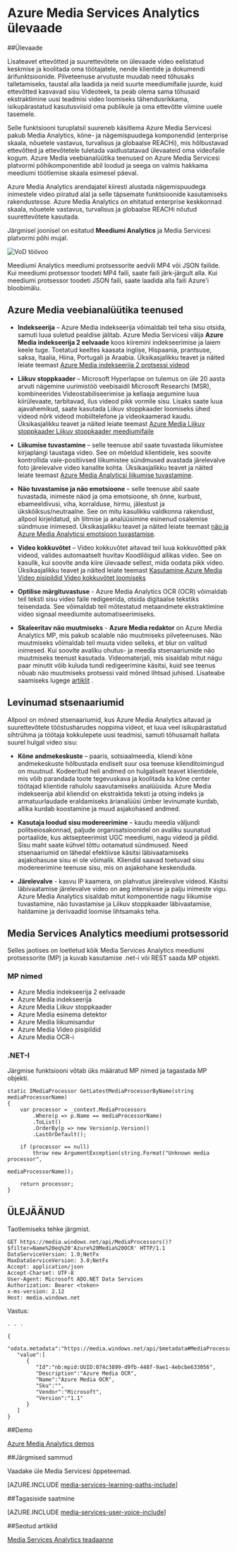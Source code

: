 <properties
    pageTitle="Azure Media Services Analytics ülevaade | Microsoft Azure'i"
    description="Azure Media Servicesi pakub Azure Media Analytics, kõne- ja arvuti nägemine teenusekomplekt enterprise skaala, nõuetele vastavus, Turve ja globaalse REACHi avaliku eelvaade. Azure Media veebianalüütika teenused on Azure Media Servicesi platvormi põhikomponentide abil loodud ja seega on valmis hakkama meediumi töötlemise skaala esimesel päeval. "
    services="media-services"
    documentationCenter=""
    authors="juliako"
    manager="erikre"
    editor=""/>

<tags
    ms.service="media-services"
    ms.workload="media"
    ms.tgt_pltfrm="na"
    ms.devlang="dotnet"
    ms.topic="article"
    ms.date="10/24/2016"   
    ms.author="milanga;juliako;johndeu"/>

# <a name="azure-media-services-analytics-overview"></a>Azure Media Services Analytics ülevaade

##<a name="overview"></a>Ülevaade

Lisateavet ettevõtted ja suurettevõtete on ülevaade video eelistatud keskmise ja koolitada oma töötajatele, nende klientide ja dokumendi ärifunktsioonide. Pilveteenuse arvutuste muudab need tõhusaks talletamiseks, taustal alla laadida ja neid suurte meediumifaile juurde, kuid ettevõtted kasvavad sisu Videoteek, ta peab olema sama tõhusaid ekstraktimine uusi teadmisi video loomiseks tähendusrikkama, isikupärastatud kasutusviisid oma publikule ja oma ettevõtte viimine uuele tasemele.

Selle funktsiooni turuplatsil suureneb käsitlema Azure Media Servicesi pakub Media Analytics, kõne- ja nägemispuudega komponendid (enterprise skaala, nõuetele vastavus, turvalisus ja globaalse REACHi), mis hõlbustavad ettevõtted ja ettevõtetele tuletada vaidlustatavad ülevaateid oma videofaile kogum. Azure Media veebianalüütika teenused on Azure Media Servicesi platvormi põhikomponentide abil loodud ja seega on valmis hakkama meediumi töötlemise skaala esimesel päeval.

Azure Media Analytics arendajatel kiiresti alustada nägemispuudega inimestele video piiratud alal ja selle täpsemate funktsioonide kasutamiseks rakendustesse. Azure Media Analytics on ehitatud enterprise keskkonnad skaala, nõuetele vastavus, turvalisus ja globaalse REACHi nõutud suurettevõtete kasutada.

Järgmisel joonisel on esitatud **Meediumi Analytics** ja Media Servicesi platvormi põhi mujal. 

![VoD töövoo](./media/media-services-video-on-demand-workflow/media-services-video-on-demand.png)

Meediumi Analytics meediumi protsessorite aedvili MP4 või JSON failide. Kui meediumi protsessor toodeti MP4 faili, saate faili järk-järgult alla. Kui meediumi protsessor toodeti JSON faili, saate laadida alla faili Azure'i bloobimälu. 

## <a name="azure-media-analytics-services"></a>Azure Media veebianalüütika teenused

- **Indekseerija** – Azure Media indekseerija võimaldab teil teha sisu otsida, samuti luua suletud pealdise jälitab. Azure Media Servicesi välja **Azure Media indekseerija 2 eelvaade** koos kiiremini indekseerimise ja laiem keele tuge. Toetatud keeltes kaasata inglise, Hispaania, prantsuse, saksa, Itaalia, Hiina, Portugali ja Araabia. Üksikasjalikku teavet ja näited leiate teemast [Azure Media indekseerija 2 protsessi videod](media-services-process-content-with-indexer2.md)
 
- **Liikuv stoppkaader** – Microsoft Hyperlapse on tulemus on üle 20 aasta arvuti nägemine uurimistöö veebisaidil Microsoft Researchi (MSR), kombineerides Videostabiliseerimise ja kellaaja aegumine luua kiirülevaate, tarbitavad, ilus videod pikk vormile sisu. Lisaks saate luua ajavahemikud, saate kasutada Liikuv stoppkaader loomiseks ühed videod nõrk videod mobiiltelefone ja videokaamerad kaudu. Üksikasjalikku teavet ja näited leiate teemast [Azure Media Liikuv stoppkaader Liikuv stoppkaader meediumifaile](media-services-hyperlapse-content.md)
 
- **Liikumise tuvastamine** – selle teenuse abil saate tuvastada liikumistee kirjaplangi taustaga video. See on mõeldud klientidele, kes soovite kontrollida vale-positiivsed liikumistee sündmused avastada järelevalve foto järelevalve video kanalite kohta. Üksikasjalikku teavet ja näited leiate teemast [Azure Media Analyticsi liikumise tuvastamine](media-services-motion-detection.md).
 
- **Näo tuvastamise ja näo emotsioone** – selle teenuse abil saate tuvastada, inimeste näod ja oma emotsioone, sh õnne, kurbust, ebameeldivusi, viha, korralduse, hirmu, jälestust ja ükskõiksus/neutraalne. See on mitu kasulikku valdkonna rakendust, allpool kirjeldatud, sh liitmise ja analüüsimine esinenud osalemise sündmuse inimesed. Üksikasjalikku teavet ja näited leiate teemast [näo ja Azure Media Analyticsi emotsioon tuvastamise](media-services-face-and-emotion-detection.md).
 
- **Video kokkuvõtet** – Video kokkuvõtet aitavad teil luua kokkuvõtted pikk videod, valides automaatselt huvitav Koodilõigud allikas video. See on kasulik, kui soovite anda kiire ülevaade sellest, mida oodata pikk video. Üksikasjalikku teavet ja näited leiate teemast [Kasutamine Azure Media Video pisipildid Video kokkuvõtet loomiseks](media-services-video-summarization.md)

- **Optilise märgituvastuse** - Azure Media Analytics OCR (OCR) võimaldab teil teksti sisu video faile redigeerida, otsida digitaalse tekstiks teisendada. See võimaldab teil mõtestatud metaandmete ekstraktimine video signaal meediumite automatiseerimiseks.
 
- **Skaleeritav näo muutmiseks** - **Azure Media redaktor** on Azure Media Analytics MP, mis pakub scalable näo muutmiseks pilveteenuses. Näo muutmiseks võimaldab teil muuta video selleks, et blur on valitud inimesed. Kui soovite avaliku ohutus- ja meedia stsenaariumide näo muutmiseks teenust kasutada. Videomaterjali, mis sisaldab mitut nägu paar minutit võib kuluda tundi redigeerimine käsitsi, kuid see teenus nõuab näo muutmiseks protsessi vaid mõned lihtsad juhised. Lisateabe saamiseks lugege [artiklit](media-services-face-redaction.md) .

 
## <a name="common-scenarios"></a>Levinumad stsenaariumid

Allpool on mõned stsenaariumid, kus Azure Media Analytics aitavad ja suurettevõtete tööstusharudes noppima videot, et luua veel isikupärastatud sihtrühma ja töötaja kokkulepete uusi teadmisi, samuti tõhusamalt hallata suurel hulgal video sisu:

- **Kõne andmekeskuste** – paaris, sotsiaalmeedia, kliendi kõne andmekeskuste hõlbustada endiselt suur osa teenuse klienditoimingud on muutnud. Kodeeritud heli andmed on hulgaliselt teavet klientidele, mis võib parandada toote tegevuskava ja koolitada ka kõne center töötajad klientide rahulolu saavutamiseks analüüsida. Azure Media indekseerija abil kliendid on ekstraktida teksti ja otsing indeks ja armatuurlaudade eraldamiseks ärianalüüsi ümber levinumate kurdab, allika kurdab koostamine ja muud asjakohased andmed.

- **Kasutaja loodud sisu modereerimine** – kaudu meedia väljundi politseiosakonnad, paljude organisatsioonidel on avaliku suunatud portaalide, kus aktsepteerimist UGC meediumi, nagu videod ja pildid. Sisu maht saate kühvel tõttu ootamatud sündmused. Need stsenaariumid on lähedal efektiivse käsitsi läbivaatamiseks asjakohasuse sisu ei ole võimalik. Kliendid saavad toetuvad sisu modereerimine teenuse sisu, mis on asjakohane keskenduda.

- **Järelevalve** - kasvu IP kaamera, on plahvatus järelevalve videod. Käsitsi läbivaatamise järelevalve video on aeg intensiivse ja palju inimeste vigu. Azure Media Analytics sisaldab mitut komponentide nagu liikumise tuvastamine, näo tuvastamise ja Liikuv stoppkaader läbivaatamise, haldamine ja derivaadid loomise lihtsamaks teha.

## <a name="media-services-analytics-media-processors"></a>Media Services Analytics meediumi protsessorid 

Selles jaotises on loetletud kõik Media Services Analytics meediumi protsessorite (MP) ja kuvab kasutamise .net-i või REST saada MP objekti.

### <a name="mp-names"></a>MP nimed


- Azure Media indekseerija 2 eelvaade
- Azure Media indekseerija
- Azure Media Liikuv stoppkaader
- Azure Media esinema detektor
- Azure Media liikumisandur
- Azure Media Video pisipildid
- Azure Media OCR-i

### <a name="net"></a>.NET-I

Järgmise funktsiooni võtab üks määratud MP nimed ja tagastada MP objekti.

    static IMediaProcessor GetLatestMediaProcessorByName(string mediaProcessorName)
    {
        var processor = _context.MediaProcessors
            .Where(p => p.Name == mediaProcessorName)
            .ToList()
            .OrderBy(p => new Version(p.Version))
            .LastOrDefault();

        if (processor == null)
            throw new ArgumentException(string.Format("Unknown media processor",
                                                       mediaProcessorName));

        return processor;
    }


## <a name="rest"></a>ÜLEJÄÄNUD

Taotlemiseks tehke järgmist.

    GET https://media.windows.net/api/MediaProcessors()?$filter=Name%20eq%20'Azure%20Media%20OCR' HTTP/1.1
    DataServiceVersion: 1.0;NetFx
    MaxDataServiceVersion: 3.0;NetFx
    Accept: application/json
    Accept-Charset: UTF-8
    User-Agent: Microsoft ADO.NET Data Services
    Authorization: Bearer <token>
    x-ms-version: 2.12
    Host: media.windows.net
    
Vastus:
        
    . . .
    
    {  
       "odata.metadata":"https://media.windows.net/api/$metadata#MediaProcessors",
       "value":[  
          {  
             "Id":"nb:mpid:UUID:074c3899-d9fb-448f-9ae1-4ebcbe633056",
             "Description":"Azure Media OCR",
             "Name":"Azure Media OCR",
             "Sku":"",
             "Vendor":"Microsoft",
             "Version":"1.1"
          }
       ]
    }

##<a name="demos"></a>Demo

[Azure Media Analytics demos](http://azuremedialabs.azurewebsites.net/demos/Analytics.html)

##<a name="next-steps"></a>Järgmised sammud

Vaadake üle Media Servicesi õppeteemad.

[AZURE.INCLUDE [media-services-learning-paths-include](../../includes/media-services-learning-paths-include.md)]

##<a name="provide-feedback"></a>Tagasiside saatmine

[AZURE.INCLUDE [media-services-user-voice-include](../../includes/media-services-user-voice-include.md)]

##<a name="related-articles"></a>Seotud artiklid

[Media Services Analytics teadaanne](https://azure.microsoft.com/blog/introducing-azure-media-analytics/)
  

<!-- Images -->

[overview]: ./media/media-services-video-on-demand-workflow/media-services-video-on-demand.png
